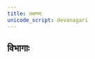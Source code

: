 ```yaml
---
title: लक्षणम्
unicode_script: devanagari
---
```


## विभागाः
<div class="spreadsheet" src="../laxaNam.json"> </div>  

